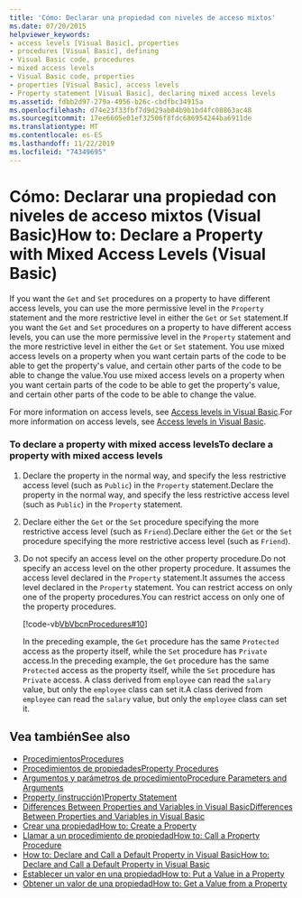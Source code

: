 ```yaml
---
title: 'Cómo: Declarar una propiedad con niveles de acceso mixtos'
ms.date: 07/20/2015
helpviewer_keywords:
- access levels [Visual Basic], properties
- procedures [Visual Basic], defining
- Visual Basic code, procedures
- mixed access levels
- Visual Basic code, properties
- properties [Visual Basic], access levels
- Property statement [Visual Basic], declaring mixed access levels
ms.assetid: fdbb2d97-279a-4956-b26c-cbdfbc34915a
ms.openlocfilehash: d74e23f33fbf7d9d29ab84b9b1bd4fc08863ac48
ms.sourcegitcommit: 17ee6605e01ef32506f8fdc686954244ba6911de
ms.translationtype: MT
ms.contentlocale: es-ES
ms.lasthandoff: 11/22/2019
ms.locfileid: "74349695"
---
```

# <a name="how-to-declare-a-property-with-mixed-access-levels-visual-basic"></a><span data-ttu-id="0a93b-102">Cómo: Declarar una propiedad con niveles de acceso mixtos (Visual Basic)</span><span class="sxs-lookup"><span data-stu-id="0a93b-102">How to: Declare a Property with Mixed Access Levels (Visual Basic)</span></span>
<span data-ttu-id="0a93b-103">If you want the `Get` and `Set` procedures on a property to have different access levels, you can use the more permissive level in the `Property` statement and the more restrictive level in either the `Get` or `Set` statement.</span><span class="sxs-lookup"><span data-stu-id="0a93b-103">If you want the `Get` and `Set` procedures on a property to have different access levels, you can use the more permissive level in the `Property` statement and the more restrictive level in either the `Get` or `Set` statement.</span></span> <span data-ttu-id="0a93b-104">You use mixed access levels on a property when you want certain parts of the code to be able to get the property's value, and certain other parts of the code to be able to change the value.</span><span class="sxs-lookup"><span data-stu-id="0a93b-104">You use mixed access levels on a property when you want certain parts of the code to be able to get the property's value, and certain other parts of the code to be able to change the value.</span></span>  
  
 <span data-ttu-id="0a93b-105">For more information on access levels, see [Access levels in Visual Basic](../../../../visual-basic/programming-guide/language-features/declared-elements/access-levels.md).</span><span class="sxs-lookup"><span data-stu-id="0a93b-105">For more information on access levels, see [Access levels in Visual Basic](../../../../visual-basic/programming-guide/language-features/declared-elements/access-levels.md).</span></span>  
  
### <a name="to-declare-a-property-with-mixed-access-levels"></a><span data-ttu-id="0a93b-106">To declare a property with mixed access levels</span><span class="sxs-lookup"><span data-stu-id="0a93b-106">To declare a property with mixed access levels</span></span>  
  
1. <span data-ttu-id="0a93b-107">Declare the property in the normal way, and specify the less restrictive access level (such as `Public`) in the `Property` statement.</span><span class="sxs-lookup"><span data-stu-id="0a93b-107">Declare the property in the normal way, and specify the less restrictive access level (such as `Public`) in the `Property` statement.</span></span>  
  
2. <span data-ttu-id="0a93b-108">Declare either the `Get` or the `Set` procedure specifying the more restrictive access level (such as `Friend`).</span><span class="sxs-lookup"><span data-stu-id="0a93b-108">Declare either the `Get` or the `Set` procedure specifying the more restrictive access level (such as `Friend`).</span></span>  
  
3. <span data-ttu-id="0a93b-109">Do not specify an access level on the other property procedure.</span><span class="sxs-lookup"><span data-stu-id="0a93b-109">Do not specify an access level on the other property procedure.</span></span> <span data-ttu-id="0a93b-110">It assumes the access level declared in the `Property` statement.</span><span class="sxs-lookup"><span data-stu-id="0a93b-110">It assumes the access level declared in the `Property` statement.</span></span> <span data-ttu-id="0a93b-111">You can restrict access on only one of the property procedures.</span><span class="sxs-lookup"><span data-stu-id="0a93b-111">You can restrict access on only one of the property procedures.</span></span>  
  
     [!code-vb[VbVbcnProcedures#10](~/samples/snippets/visualbasic/VS_Snippets_VBCSharp/VbVbcnProcedures/VB/Class1.vb#10)]  
  
     <span data-ttu-id="0a93b-112">In the preceding example, the `Get` procedure has the same `Protected` access as the property itself, while the `Set` procedure has `Private` access.</span><span class="sxs-lookup"><span data-stu-id="0a93b-112">In the preceding example, the `Get` procedure has the same `Protected` access as the property itself, while the `Set` procedure has `Private` access.</span></span> <span data-ttu-id="0a93b-113">A class derived from `employee` can read the `salary` value, but only the `employee` class can set it.</span><span class="sxs-lookup"><span data-stu-id="0a93b-113">A class derived from `employee` can read the `salary` value, but only the `employee` class can set it.</span></span>  
  
## <a name="see-also"></a><span data-ttu-id="0a93b-114">Vea también</span><span class="sxs-lookup"><span data-stu-id="0a93b-114">See also</span></span>

- [<span data-ttu-id="0a93b-115">Procedimientos</span><span class="sxs-lookup"><span data-stu-id="0a93b-115">Procedures</span></span>](./index.md)
- [<span data-ttu-id="0a93b-116">Procedimientos de propiedades</span><span class="sxs-lookup"><span data-stu-id="0a93b-116">Property Procedures</span></span>](./property-procedures.md)
- [<span data-ttu-id="0a93b-117">Argumentos y parámetros de procedimiento</span><span class="sxs-lookup"><span data-stu-id="0a93b-117">Procedure Parameters and Arguments</span></span>](./procedure-parameters-and-arguments.md)
- [<span data-ttu-id="0a93b-118">Property (instrucción)</span><span class="sxs-lookup"><span data-stu-id="0a93b-118">Property Statement</span></span>](../../../../visual-basic/language-reference/statements/property-statement.md)
- [<span data-ttu-id="0a93b-119">Differences Between Properties and Variables in Visual Basic</span><span class="sxs-lookup"><span data-stu-id="0a93b-119">Differences Between Properties and Variables in Visual Basic</span></span>](./differences-between-properties-and-variables.md)
- [<span data-ttu-id="0a93b-120">Crear una propiedad</span><span class="sxs-lookup"><span data-stu-id="0a93b-120">How to: Create a Property</span></span>](./how-to-create-a-property.md)
- [<span data-ttu-id="0a93b-121">Llamar a un procedimiento de propiedad</span><span class="sxs-lookup"><span data-stu-id="0a93b-121">How to: Call a Property Procedure</span></span>](./how-to-call-a-property-procedure.md)
- [<span data-ttu-id="0a93b-122">How to: Declare and Call a Default Property in Visual Basic</span><span class="sxs-lookup"><span data-stu-id="0a93b-122">How to: Declare and Call a Default Property in Visual Basic</span></span>](./how-to-declare-and-call-a-default-property.md)
- [<span data-ttu-id="0a93b-123">Establecer un valor en una propiedad</span><span class="sxs-lookup"><span data-stu-id="0a93b-123">How to: Put a Value in a Property</span></span>](./how-to-put-a-value-in-a-property.md)
- [<span data-ttu-id="0a93b-124">Obtener un valor de una propiedad</span><span class="sxs-lookup"><span data-stu-id="0a93b-124">How to: Get a Value from a Property</span></span>](./how-to-get-a-value-from-a-property.md)

